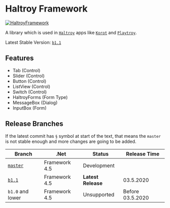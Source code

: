 # Haltroy Framework
[![HaltroyFramework](https://img.shields.io/nuget/v/HaltroyFramework.svg?style=flat&label=HaltroyFramework)](https://www.nuget.org/packages/HaltroyFramework/)

A library which is used in [`Haltroy`](http://haltroy.com) apps like [`Korot`](https://github.com/haltroy/korot) and [`Playtroy`](https://github.com/haltroy/Playtroy).

Latest Stable Version: [`b1.1`](https://github.com/Haltroy/HaltroyFramework/releases/tag/b1.1)

## Features
 - Tab (Control)
 - Slider (Control)
 - Button (Control)
 - ListView (Control)
 - Switch (Control)
 - HaltroyForms (Form Type)
 - MessageBox (Dialog)
 - InputBox (Form)

 ## Release Branches

 If the latest commit has `§` symbol at start of the text, that means the `master` is not stable enough and more changes are going to be added.

| Branch                                                               | .Net | Status | Release Time |
|----------------------------------------------------------------------|------|----------|-------------------|
| [`master`](https://github.com/haltroy/haltroyframework)              | Framework 4.5 | Development | |
| [`b1.1`](https://github.com/haltroy/haltroyframework/tree/b1.1) | Framework 4.5 | **Latest Release** | 03.5.2020 |
| `b1.0` and lower | Framework 4.5 | Unsupported | Before 03.5.2020 |
